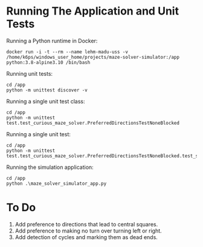 # Running The Application and Unit Tests

Running a Python runtime in Docker:
```
docker run -i -t --rm --name lehm-madu-uss -v /home/k6ps/windows_user_home/projects/maze-solver-simulator:/app python:3.8-alpine3.10 /bin/bash
```
Running unit tests:
```
cd /app
python -m unittest discover -v
```
Running a single unit test class:
```
cd /app
python -m unittest test.test_curious_maze_solver.PreferredDirectionsTestNoneBlocked
```
Running a single unit test:
```
cd /app
python -m unittest test.test_curious_maze_solver.PreferredDirectionsTestNoneBlocked.test_should_randomly_either_turn_left_or_right_when_front_is_dead_end
```
Running the simulation application:
```
cd /app
python .\maze_solver_simulator_app.py
```

# To Do

1. Add preference to directions that lead to central squares.
2. Add preference to making no turn over turning left or right.
3. Add detection of cycles and marking them as dead ends.
